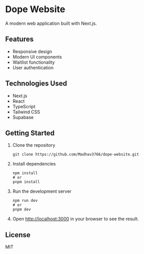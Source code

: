 # Dope Website

A modern web application built with Next.js.

## Features

- Responsive design
- Modern UI components
- Waitlist functionality
- User authentication

## Technologies Used

- Next.js
- React
- TypeScript
- Tailwind CSS
- Supabase

## Getting Started

1. Clone the repository
   ```
   git clone https://github.com/Madhav3766/dope-website.git
   ```

2. Install dependencies
   ```
   npm install
   # or
   pnpm install
   ```

3. Run the development server
   ```
   npm run dev
   # or
   pnpm dev
   ```

4. Open [http://localhost:3000](http://localhost:3000) in your browser to see the result.

## License

MIT 